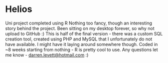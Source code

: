 # Helios
Uni project completed using R
Nothing too fancy, though an interesting story behind the project. Been sitting on my desktop forever, so why not upload to GitHub :)
This is half of the final version - there was a custom SQL creation tool, created using PHP and MySQL that I unfortunately do not have available. I might have it laying around somewhere though.
Coded in ~8 weeks starting from nothing - R is pretty cool to use.
Any questions let me know - darren.levett@hotmail.com :)
